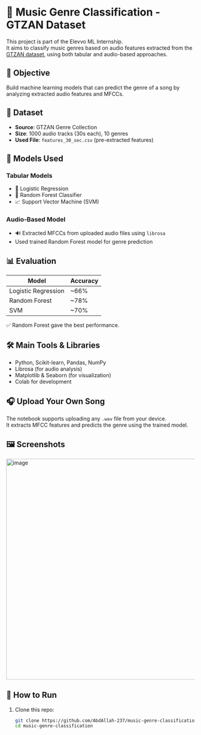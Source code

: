 # 🎵 Music Genre Classification - GTZAN Dataset

This project is part of the Elevvo ML Internship.  
It aims to classify music genres based on audio features extracted from the [GTZAN dataset](http://marsyas.info/downloads/datasets.html), using both tabular and audio-based approaches.

## 📌 Objective

Build machine learning models that can predict the genre of a song by analyzing extracted audio features and MFCCs.

## 📁 Dataset

- **Source**: GTZAN Genre Collection
- **Size**: 1000 audio tracks (30s each), 10 genres
- **Used File**: `features_30_sec.csv` (pre-extracted features)

## 🧠 Models Used

### Tabular Models
- 🎯 Logistic Regression
- 🌲 Random Forest Classifier
- 📈 Support Vector Machine (SVM)

### Audio-Based Model
- 🔊 Extracted MFCCs from uploaded audio files using `librosa`
- Used trained Random Forest model for genre prediction

## 📊 Evaluation

| Model               | Accuracy |
|--------------------|----------|
| Logistic Regression| ~66%     |
| Random Forest      | ~78%     |
| SVM                | ~70%     |

✅ Random Forest gave the best performance.

## 🛠️ Main Tools & Libraries
- Python, Scikit-learn, Pandas, NumPy
- Librosa (for audio analysis)
- Matplotlib & Seaborn (for visualization)
- Colab for development

## 🎧 Upload Your Own Song

The notebook supports uploading any `.wav` file from your device.  
It extracts MFCC features and predicts the genre using the trained model.

## 🖼️ Screenshots
<img width="1189" height="590" alt="image" src="https://github.com/user-attachments/assets/123772b5-9545-4b25-a491-a7f58d1a7f6d" />

## 🚀 How to Run

1. Clone this repo:
   ```bash
   git clone https://github.com/AbdAllah-237/music-genre-classification-ML.git
   cd music-genre-classification
